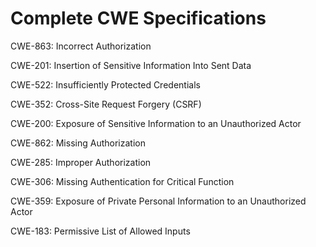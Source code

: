 

# Complete CWE Specifications

CWE-863: Incorrect Authorization

CWE-201: Insertion of Sensitive Information Into Sent Data

CWE-522: Insufficiently Protected Credentials

CWE-352: Cross-Site Request Forgery (CSRF)

CWE-200: Exposure of Sensitive Information to an Unauthorized Actor

CWE-862: Missing Authorization

CWE-285: Improper Authorization

CWE-306: Missing Authentication for Critical Function

CWE-359: Exposure of Private Personal Information to an Unauthorized Actor

CWE-183: Permissive List of Allowed Inputs